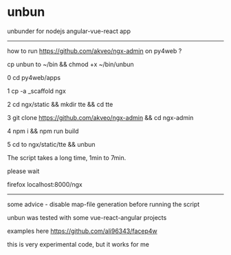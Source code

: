 # unbun

unbunder for nodejs angular-vue-react app  

-----------------------------------------------------

how to run  https://github.com/akveo/ngx-admin  on py4web ?

cp unbun to ~/bin && chmod +x ~/bin/unbun 

0 cd py4web/apps

1 cp -a _scaffold ngx

2 cd ngx/static && mkdir tte && cd tte

3 git clone https://github.com/akveo/ngx-admin && cd ngx-admin

4 npm i && npm run build

5 cd to ngx/static/tte  && unbun

The script takes a long time, 1min to 7min.

please wait

firefox localhost:8000/ngx

--------------------------------------------------------

some advice - disable map-file generation before running the script

unbun was tested with some vue-react-angular projects 

examples here https://github.com/ali96343/facep4w

this is very experimental code, but it works for me

